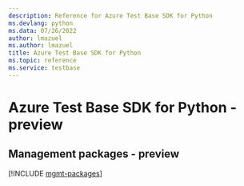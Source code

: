 ```yaml
---
description: Reference for Azure Test Base SDK for Python
ms.devlang: python
ms.data: 07/26/2022
author: lmazuel
ms.author: lmazuel
title: Azure Test Base SDK for Python
ms.topic: reference
ms.service: testbase
---
```

# Azure Test Base SDK for Python - preview

## Management packages - preview
[!INCLUDE [mgmt-packages](test-base-mgmt-index.md)]